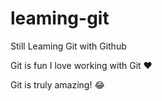 # leaming-git
Still Leaming Git with Github

Git is fun
I love working with Git ❤

Git is truly amazing! 😂
